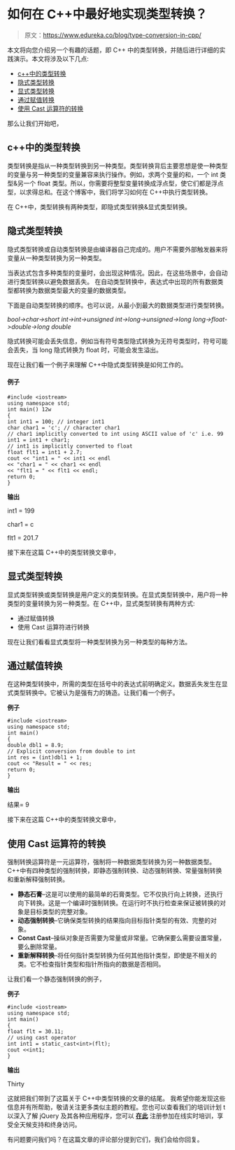 # 如何在 C++中最好地实现类型转换？

> 原文：<https://www.edureka.co/blog/type-conversion-in-cpp/>

本文将向您介绍另一个有趣的话题，即 C++ 中的类型转换，并随后进行详细的实践演示。本文将涉及以下几点:

*   [c++中的类型转换](#TypeConversionInC++)
*   [隐式类型转换](#ImplicitTypeConversion)
*   [显式类型转换](#ExplicitTypeConversion)
*   [通过赋值转换](#Convertingbyassignment)
*   [使用 Cast 运算符的转换](#ConversionusingCastoperator)

那么让我们开始吧，

## **c++中的类型转换**

类型转换是指从一种类型转换到另一种类型。类型转换背后主要思想是使一种类型的变量与另一种类型的变量兼容来执行操作。例如，求两个变量的和，一个 int 类型&另一个 float 类型。所以，你需要将整型变量转换成浮点型，使它们都是浮点型，以求得总和。在这个博客中，我们将学习如何在 C++中执行类型转换。

在 C++中，类型转换有两种类型，即隐式类型转换&显式类型转换。

## **隐式类型转换**

隐式类型转换或自动类型转换是由编译器自己完成的。用户不需要外部触发器来将变量从一种类型转换为另一种类型。

当表达式包含多种类型的变量时，会出现这种情况。因此，在这些场景中，会自动进行类型转换以避免数据丢失。 在自动类型转换中，表达式中出现的所有数据类型都转换为数据类型最大的变量的数据类型。

下面是自动类型转换的顺序。也可以说，从最小到最大的数据类型进行类型转换。

*bool->char->short int->int->unsigned int->long->unsigned->long long->float->double->long double*

隐式转换可能会丢失信息，例如当有符号类型隐式转换为无符号类型时，符号可能会丢失，当 long 隐式转换为 float 时，可能会发生溢出。

现在让我们看一个例子来理解 C++中隐式类型转换是如何工作的。

#### **例子**

```
#include <iostream>
using namespace std;
int main() 12w
{
int int1 = 100; // integer int1
char char1 = 'c'; // character char1
// char1 implicitly converted to int using ASCII value of 'c' i.e. 99
int1 = int1 + char1;
// int1 is implicitly converted to float
float flt1 = int1 + 2.7;
cout << "int1 = " << int1 << endl
<< "char1 = " << char1 << endl
<< "flt1 = " << flt1 << endl;
return 0;
}
```

**输出**

int1 = 199

char1 = c

flt1 = 201.7

接下来在这篇 C++中的类型转换文章中，

## **显式类型转换**

显式类型转换或类型转换是用户定义的类型转换。在显式类型转换中，用户将一种类型的变量转换为另一种类型。在 C++中，显式类型转换有两种方式:

*   通过赋值转换
*   使用 Cast 运算符进行转换

现在让我们看看显式类型将一种类型转换为另一种类型的每种方法。

## **通过赋值转换**

在这种类型转换中，所需的类型在括号中的表达式前明确定义。数据丢失发生在显式类型转换中。它被认为是强有力的铸造。让我们看一个例子。

**例子**

```
#include <iostream>
using namespace std;
int main()
{
double dbl1 = 8.9;
// Explicit conversion from double to int
int res = (int)dbl1 + 1;
cout << "Result = " << res;
return 0;
}
```

**输出**

结果= 9

接下来在这篇 C++中的类型转换文章中，

## **使用 Cast 运算符的转换**

强制转换运算符是一元运算符，强制将一种数据类型转换为另一种数据类型。C++中有四种类型的强制转换，即静态强制转换、动态强制转换、常量强制转换和重新解释强制转换。

*   **静态石膏**–这是可以使用的最简单的石膏类型。它不仅执行向上转换，还执行向下转换。这是一个编译时强制转换。在运行时不执行检查来保证被转换的对象是目标类型的完整对象。
*   **动态强制转换**–它确保类型转换的结果指向目标指针类型的有效、完整的对象。
*   **Const Cast**–操纵对象是否需要为常量或非常量。它确保要么需要设置常量，要么删除常量。
*   **重新解释转换**–将任何指针类型转换为任何其他指针类型，即使是不相关的类。它不检查指针类型和指针所指向的数据是否相同。

让我们看一个静态强制转换的例子，

**例子**

```
#include <iostream>
using namespace std;
int main()
{
float flt = 30.11;
// using cast operator
int int1 = static_cast<int>(flt);
cout <<int1;
}
```

**输出**

Thirty

这就把我们带到了这篇关于 C++中类型转换的文章的结尾。 我希望你能发现这些信息并有所帮助，敬请关注更多类似主题的教程。您也可以查看我们的培训计划 t 以深入了解 jQuery 及其各种应用程序，您可以 [**在此**](https://www.edureka.co/masters-program/full-stack-developer-training) 注册参加在线实时培训，享受全天候支持和终身访问。

有问题要问我们吗？在这篇文章的评论部分提到它们，我们会给你回复。